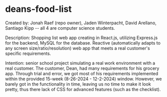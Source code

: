 # deans-food-list
Created by: Jonah Raef (repo owner), Jaden Winterpacht, David Arellano, Santiago Kipp -- all 4 are computer science students.

Description:
  Shopping list web app creating in React.js, utilizing Express.js for the backend, MySQL for the database.
  Reactive (automatically adapts to any screen size/ratio/resolution) web app that meets a real customer's specific requirements.

Intention: senior school project simulating a real work environment with a real customer.
  The customer, Dean, had many requirements for his grocery app.
  Through trial and error, we got most of his requirements implemented within the provided 15-week (8-26-2024 - 12-2-2024) window.
  However, we barely got in the functionality in time, leaving us no time to make it look pretty, thus there lack of CSS for advanced features (such as the checklist).
